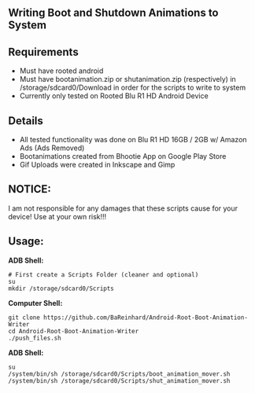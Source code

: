 ## Writing Boot and Shutdown Animations to System


## Requirements
* Must have rooted android
* Must have bootanimation.zip or shutanimation.zip (respectively) in /storage/sdcard0/Download in order for the scripts to write to system
* Currently only tested on Rooted Blu R1 HD Android Device


## Details
* All tested functionality was done on Blu R1 HD 16GB / 2GB w/ Amazon Ads (Ads Removed)
* Bootanimations created from Bhootie App on Google Play Store
* Gif Uploads were created in Inkscape and Gimp


## NOTICE:
I am not responsible for any damages that these scripts cause for your device! Use at your own risk!!!


## Usage:
**ADB Shell:**
```
# First create a Scripts Folder (cleaner and optional)
su
mkdir /storage/sdcard0/Scripts
```
**Computer Shell:**
```
git clone https://github.com/BaReinhard/Android-Root-Boot-Animation-Writer
cd Android-Root-Boot-Animation-Writer
./push_files.sh
```

**ADB Shell:**
```
su
/system/bin/sh /storage/sdcard0/Scripts/boot_animation_mover.sh
/system/bin/sh /storage/sdcard0/Scripts/shut_animation_mover.sh
```
